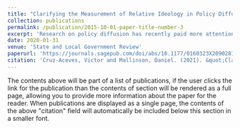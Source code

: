 ```yaml
---
title: "Clarifying the Measurement of Relative Ideology in Policy Diffusion Research"
collection: publications
permalink: /publication/2015-10-01-paper-title-number-3
excerpt: 'Research on policy diffusion has recently paid more attention to ideological patterns of policy adoption. Grossback, Nicholson-Crotty, and Peterson operationalized a measure of ideological diffusion; however, it has not been consistently calculated in subsequent studies. This is mainly due to difficulties in interpreting how to measure ideological distance based solely on the original article. Specifically, there are three factors that prevent common measurement of the concept: starting values, adoption ties, and weighting of recent adoptions. Recommendations are made for each of these. The purpose is to establish a consistent ideological distance measure. To illustrate, a replication of the original lottery diffusion model in the authors’ paper shows how the results change with different measurement choices. Consistently measuring this concept is important as scholars increasingly recognize that states do not always follow their geographic neighbors but increasingly their ideological “neighbors.”'
date: 2020-01-31
venue: 'State and Local Government Review'
paperurl: 'https://journals.sagepub.com/doi/abs/10.1177/0160323X20902818?journalCode=slgb&journalCode=slgb'
citation: 'Cruz-Aceves, Victor and Mallinson, Daniel. (2021). &quot;Clarifying the Measurement of Relative Ideology in Policy Diffusion Research.&quot; <i>State and Local Government Review</i>. Volume 51, Issue 3.'
---
```


The contents above will be part of a list of publications, if the user clicks the link for the publication than the contents of section will be rendered as a full page, allowing you to provide more information about the paper for the reader. When publications are displayed as a single page, the contents of the above "citation" field will automatically be included below this section in a smaller font.
